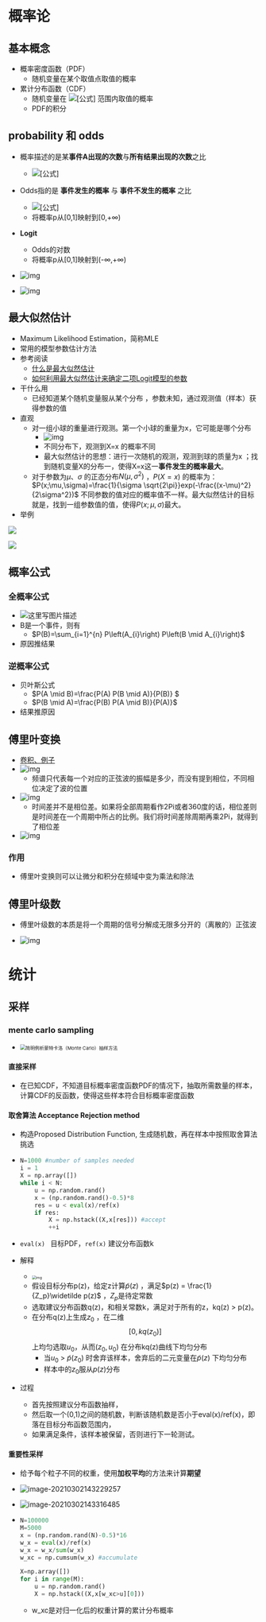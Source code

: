 # 概率论

## 基本概念

- 概率密度函数（PDF）
  - 随机变量在某个取值点取值的概率
- 累计分布函数（CDF）
  - 随机变量在 ![[公式]](数学.assets/equation.svg) 范围内取值的概率
  - PDF的积分

## probability 和 odds

- 概率描述的是某**事件A出现的次数**与**所有结果出现的次数**之比
  - ![[公式]](https://www.zhihu.com/equation?tex=P%28A%29%3D%5Cfrac%7BNumber+%5C%3B+of%5C%3B+Event+A%7D%7BTotal+%5C%3B+Number+%5C%3B+of+%5C%3B+Events%7D)
- Odds指的是 **事件发生的概率** 与 **事件不发生的概率** 之比
  - ![[公式]](https://www.zhihu.com/equation?tex=Odds%3D%5Cfrac%7BProbability+%5C%3B+of+%5C%3B+event%7D%7BProbability+%5C%3B+of+%5C%3B+no+%5C%3B+event%7D+%3D+%5Cfrac%7BP%7D%7B1-P%7D)
  - 将概率p从[0,1]映射到[0,+∞)
- **Logit**
  - Odds的对数
  - 将概率p从[0,1]映射到(-∞,+∞)

- ![img](https://pic4.zhimg.com/80/v2-74e0606a7398193a0e2b1ed09be6eb37_720w.jpg)
- ![img](https://pic2.zhimg.com/80/v2-2ae27d2567c98665cc4f254def4ce8c1_720w.jpg)

## 最大似然估计

- Maximum Likelihood Estimation，简称MLE
- 常用的模型参数估计方法
- 参考阅读
  - [什么是最大似然估计](https://mp.weixin.qq.com/s?__biz=MzU5ODA0OTU1NQ==&mid=2247484201&idx=1&sn=91a3c5862dcac3940f2282ee7145284f&chksm=fe4b5555c93cdc4364ed3e8b6b963dc275f8bd92e7c06bae8687e064ee086cffaab35dfb39d9&token=360752209&lang=zh_CN&scene=21#wechat_redirect)
  - [如何利用最大似然估计来确定二项Logit模型的参数](https://mp.weixin.qq.com/s?__biz=MzU5ODA0OTU1NQ==&mid=2247484211&idx=1&sn=795f56aa11405f1f30602a978d2ccd8c&chksm=fe4b554fc93cdc596bfad31d28bc1aefd5ff9e68bf492287c54e7c16fbc936585f43278db289&token=457707948&lang=zh_CN#rd)
- 干什么用
  - 已经知道某个随机变量服从某个分布 ，参数未知，通过观测值（样本）获得参数的值
- 直观
  - 对一组小球的重量进行观测。第一个小球的重量为x，它可能是哪个分布
    - ![img](https://mmbiz.qpic.cn/mmbiz_png/kXLUqvib721IPibeI2KDuTdr5gicRxU8nZvh7tBULcrgtDSicibx1xEkoJEsvGCBNzqSVjX2DZNKWE45E4s57odvedw/640?wx_fmt=png&tp=webp&wxfrom=5&wx_lazy=1&wx_co=1)
    - 不同分布下，观测到X=x 的概率不同
    - 最大似然估计的思想：进行一次随机的观测，观测到球的质量为x ；找到随机变量X的分布一，使得X=x这一**事件发生的概率最大**。
  - 对于参数为$\mu$、$\sigma$ 的正态分布$N(\mu,\sigma^2)$ ，$P(X=x)$ 的概率为：$P(x;\mu,\sigma)=\frac{1}{\sigma \sqrt{2\pi}}exp(-\frac{(x-\mu)^2}{2\sigma^2})$  不同参数的值对应的概率值不一样。最大似然估计的目标就是，找到一组参数值的值，使得$P(x;\mu,\sigma)$最大。 
- 举例

![](F:\reference\Notes-for-NLP-Basics\pic\MLE_1.jpg)

![](F:\reference\Notes-for-NLP-Basics\pic\MLE_2.jpg)



## 概率公式

### 全概率公式

- ![这里写图片描述](https://img-blog.csdn.net/20170809145919336?watermark/2/text/aHR0cDovL2Jsb2cuY3Nkbi5uZXQveHVld2VuZA==/font/5a6L5L2T/fontsize/400/fill/I0JBQkFCMA==/dissolve/70/gravity/SouthEast)
- B是一个事件，则有
  - $P(B)=\sum_{i=1}^{n} P\left(A_{i}\right) P\left(B \mid A_{i}\right)$
- 原因推结果

### 逆概率公式

- 贝叶斯公式
  - $P(A \mid B)=\frac{P(A) P(B \mid A)}{P(B)} $
  - $P(B \mid A)=\frac{P(B) P(A \mid B)}{P(A)}$
- 结果推原因

## 傅里叶变换

- [卷积、例子](https://www.cv.nrao.edu/course/astr534/FourierTransforms.html)
- ![img](数学.assets/7cc829d3gw1eh5v57q4vij20go0a0gn0.jpg)
  - 频谱只代表每一个对应的正弦波的振幅是多少，而没有提到相位，不同相位决定了波的位置
- ![img](数学.assets/7cc829d3gw1eh5v58ov24j20go0hutao.jpg)
  - 时间差并不是相位差。如果将全部周期看作2Pi或者360度的话，相位差则是时间差在一个周期中所占的比例。我们将时间差除周期再乘2Pi，就得到了相位差
- ![img](数学.assets/7cc829d3gw1egu4mtx2sjg2074074tha.gif)

### 作用

- 傅里叶变换则可以让微分和积分在频域中变为乘法和除法



## 傅里叶级数

- 傅里叶级数的本质是将一个周期的信号分解成无限多分开的（离散的）正弦波

- ![img](数学.assets/7cc829d3gw1eh5q2g0nhuj20go08baan.jpg)

  

# 统计

## 采样

### mente carlo sampling

- <img src="数学.assets/v2-eb0945aa2185df958f4568e58300e77a_1440w.gif" alt="简明例析蒙特卡洛（Monte Carlo）抽样方法" style="zoom:67%;" />

#### 直接采样

- 在已知CDF，不知道目标概率密度函数PDF的情况下，抽取所需数量的样本，计算CDF的反函数，使得这些样本符合目标概率密度函数

#### 取舍算法 Acceptance Rejection method

- 构造Proposed Distribution Function, 生成随机数，再在样本中按照取舍算法挑选

- ```python
  N=1000 #number of samples needed
  i = 1
  X = np.array([])
  while i < N:
      u = np.random.rand()
      x = (np.random.rand()-0.5)*8
      res = u < eval(x)/ref(x)
      if res:
          X = np.hstack((X,x[res])) #accept
          ++i
  ```

- `eval(x) ` 目标PDF，`ref(x)` 建议分布函数k

- 解释

  - <img src="https://pic1.zhimg.com/80/v2-7d42fbbccd4b7780de8c5b0444846fa4_720w.jpg" alt="img" style="zoom:50%;" />
  - 假设目标分布p(z)，给定z计算$\widetilde p(z)$ ，满足$p(z) = \frac{1}{Z_p}\widetilde p(z)$ ，$Z_p$是待定常数  
  - 选取建议分布函数q(z)，和相关常数k，满足对于所有的z，kq(z) > p(z)。
  - 在分布q(z)上生成$z_0$ ，在二维$$[0, kq(z_0)]$$ 上均匀选取$u_0$，从而$(z_0,u_0)$ 在分布kq(z)曲线下均匀分布
    - 当$u_0$ > $\widetilde p(z_0)$ 时舍弃该样本，舍弃后的二元变量在$\widetilde p(z)$ 下均匀分布
    - 样本中的$z_0$服从$p(z)$分布

- 过程

  - 首先按照建议分布函数抽样，
  - 然后取一个(0,1)之间的随机数，判断该随机数是否小于eval(x)/ref(x)，即落在目标分布函数范围内，
  - 如果满足条件，该样本被保留，否则进行下一轮测试。

#### 重要性采样

- 给予每个粒子不同的权重，使用**加权平均**的方法来计算**期望**

- ![image-20210302143229257](数学.assets/image-20210302143229257.png)

- ![image-20210302143316485](数学.assets/image-20210302143316485.png)

- ```python
  N=100000
  M=5000
  x = (np.random.rand(N)-0.5)*16
  w_x = eval(x)/ref(x)
  w_x = w_x/sum(w_x)
  w_xc = np.cumsum(w_x) #accumulate
  
  X=np.array([])
  for i in range(M):
      u = np.random.rand()
      X = np.hstack((X,x[w_xc>u][0]))
  ```
  - w_xc是对归一化后的权重计算的累计分布概率

